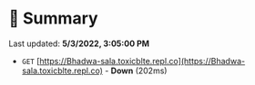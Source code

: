 # 📖 Summary
Last updated: **5/3/2022, 3:05:00 PM**

- `GET` [https://Bhadwa-sala.toxicblte.repl.co](https://Bhadwa-sala.toxicblte.repl.co) - **Down** (202ms)

